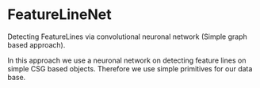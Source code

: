 # FeatureLineNet
Detecting FeatureLines via convolutional neuronal network (Simple graph based approach).

In this approach we use a neuronal network on detecting feature lines on simple CSG based objects.
Therefore we use simple primitives for our data base.
